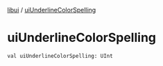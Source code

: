 [libui](README.md) / [uiUnderlineColorSpelling](ui-underline-color-spelling.md)

# uiUnderlineColorSpelling

`val uiUnderlineColorSpelling: UInt`
